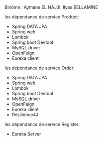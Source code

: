 Binôme : Aymane EL HAJJI, Ilyas BELLAMINE


les dépendance de service Product:
- Spring DATA JPA
- Spring web
- Lombok
- Spring boot Devtool
- MySQL driver
- OpenFeign
- Eureka client

les dépendance de service Order:
- Spring DATA JPA
- Spring web
- Lombok
- Spring boot Devtool
- MySQL driver
- OpenFeign
- Eureka client
- Resilience4J
  
les dépendance de service Register:
- Eureka Server
